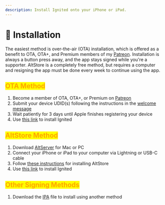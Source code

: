 ```yaml
---
description: Install Ignited onto your iPhone or iPad.
---
```


# 📲 Installation

The easiest method is over-the-air (OTA) installation, which is offered as a benefit to OTA, OTA+, and Premium members of my [Patreon](https://www.patreon.com/litritt). Installation is always a button press away, and the app stays signed while you're a supporter. AltStore is a completely free method, but requires a computer and resigning the app must be done every week to continue using the app.

## <mark style="color:orange;">OTA Method</mark>

1. Become a member of OTA, OTA+, or Premium on [Patreon](https://www.patreon.com/litritt)
2. Submit your device UDID(s) following the instructions in the [welcome message](https://patreon.com/litritt/membership)
3. Wait patiently for 3 days until Apple finishes registering your device
4. Use [this link](https://ota.ignitedemulator.com) to install Ignited

## <mark style="color:orange;">AltStore Method</mark>

1. Download [AltServer](https://altstore.io) for Mac or PC
2. Connect your iPhone or iPad to your computer via Lightning or USB-C cable
3. Follow [these instructions](https://faq.altstore.io/) for installing AltStore
4. Use [this link](altstore://install?url=https://cdn.ignitedemulator.com/versions/1.8.6/Ignited.ipa) to install Ignited

## <mark style="color:orange;">Other Signing Methods</mark>

1. Download the [IPA](https://cdn.ignitedemulator.com/versions/1.8.6/Ignited.ipa) file to install using another method
